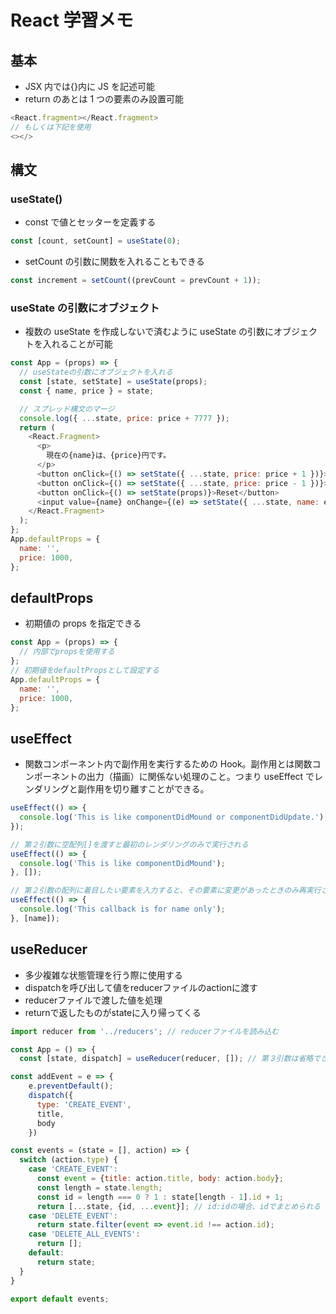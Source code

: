 # React 学習メモ

## 基本

- JSX 内では{}内に JS を記述可能
- return のあとは 1 つの要素のみ設置可能

```javascript
<React.fragment></React.fragment>
// もしくは下記を使用
<></>
```

## 構文

### useState()

- const で値とセッターを定義する

```javascript
const [count, setCount] = useState(0);
```

- setCount の引数に関数を入れることもできる

```javascript
const increment = setCount((prevCount = prevCount + 1));
```

### useState の引数にオブジェクト

- 複数の useState を作成しないで済むように useState の引数にオブジェクトを入れることが可能

```javascript
const App = (props) => {
  // useStateの引数にオブジェクトを入れる
  const [state, setState] = useState(props);
  const { name, price } = state;

  // スプレッド構文のマージ
  console.log({ ...state, price: price + 7777 });
  return (
    <React.Fragment>
      <p>
        現在の{name}は、{price}円です。
      </p>
      <button onClick={() => setState({ ...state, price: price + 1 })}>+1</button>
      <button onClick={() => setState({ ...state, price: price - 1 })}>-1</button>
      <button onClick={() => setState(props)}>Reset</button>
      <input value={name} onChange={(e) => setState({ ...state, name: e.target.value })}></input>
    </React.Fragment>
  );
};
App.defaultProps = {
  name: '',
  price: 1000,
};
```

## defaultProps

- 初期値の props を指定できる

```javascript
const App = (props) => {
  // 内部でpropsを使用する
};
// 初期値をdefaultPropsとして設定する
App.defaultProps = {
  name: '',
  price: 1000,
};
```

## useEffect

- 関数コンポーネント内で副作用を実行するための Hook。副作用とは関数コンポーネントの出力（描画）に関係ない処理のこと。つまり useEffect でレンダリングと副作用を切り離すことができる。

```javascript
useEffect(() => {
  console.log('This is like componentDidMound or componentDidUpdate.');
});

// 第２引数に空配列[]を渡すと最初のレンダリングのみで実行される
useEffect(() => {
  console.log('This is like componentDidMound');
}, []);

// 第２引数の配列に着目したい要素を入力すると、その要素に変更があったときのみ再実行される
useEffect(() => {
  console.log('This callback is for name only');
}, [name]);
```

## useReducer
- 多少複雑な状態管理を行う際に使用する
- dispatchを呼び出して値をreducerファイルのactionに渡す
- reducerファイルで渡した値を処理
- returnで返したものがstateに入り帰ってくる

```javascript
import reducer from '../reducers'; // reducerファイルを読み込む

const App = () => {
  const [state, dispatch] = useReducer(reducer, []); // 第３引数は省略できる

const addEvent = e => {
    e.preventDefault();
    dispatch({
      type: 'CREATE_EVENT',
      title,
      body
    })
```
```javascript
const events = (state = [], action) => {
  switch (action.type) {
    case 'CREATE_EVENT':
      const event = {title: action.title, body: action.body};
      const length = state.length;
      const id = length === 0 ? 1 : state[length - 1].id + 1;
      return [...state, {id, ...event}]; // id:idの場合、idでまとめられる
    case 'DELETE_EVENT':
      return state.filter(event => event.id !== action.id);
    case 'DELETE_ALL_EVENTS':
      return [];
    default:
      return state;
  }
}

export default events;
```